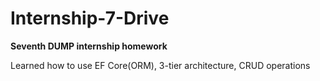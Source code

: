 # Internship-7-Drive
**Seventh DUMP internship homework**

Learned how to use EF Core(ORM), 3-tier architecture, CRUD operations 
